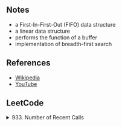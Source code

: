 ## Notes
- a First-In-First-Out (FIFO) data structure
- a linear data structure
- performs the function of a buffer
- implementation of breadth-first search

## References
- [Wikipedia](https://en.wikipedia.org/wiki/Queue_(abstract_data_type))
- [YouTube](https://www.youtube.com/watch?v=wjI1WNcIntg&list=PLLXdhg_r2hKA7DPDsunoDZ-Z769jWn4R8&index=3&)

## LeetCode
<details>
<summary>933. Number of Recent Calls</summary>

#### [933. Number of Recent Calls](https://leetcode.com/problems/number-of-recent-calls/)
##### solution 1
```javascript
var RecentCounter = function() {
  this.queue = []   
}

/** 
 * @param {number} t
 * @return {number}
 */
RecentCounter.prototype.ping = function(t) {
  this.queue.push(t)
  
  while(this.queue[0] >= t - 3000) {
    this.queue.shift()
  }

  return this.queue.length
}

/** 
 * Your RecentCounter object will be instantiated and called as such:
 * var obj = new RecentCounter()
 * var param_1 = obj.ping(t)
 */
```
</details>